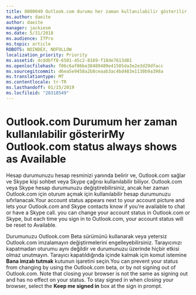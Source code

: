 ```yaml
---
title: 8000049 Outlook.com durumu her zaman kullanılabilir gösterilir
ms.author: daeite
author: daeite
manager: jackiesm
ms.date: 5/31/2018
ms.audience: ITPro
ms.topic: article
ROBOTS: NOINDEX, NOFOLLOW
localization_priority: Priority
ms.assetid: dcddbff8-6501-45c2-8169-f18de7613d81
ms.openlocfilehash: f06c6af06be38489489e41585da3e2e3d29dfacc
ms.sourcegitcommit: d6ea5e9458a2b8ceaab3ac4bd483e1130b9a398a
ms.translationtype: MT
ms.contentlocale: tr-TR
ms.lasthandoff: 01/15/2019
ms.locfileid: "28318549"
---
```

# <a name="my-outlookcom-status-always-shows-as-available"></a><span data-ttu-id="fef6b-102">Outlook.com Durumum her zaman kullanılabilir gösterir</span><span class="sxs-lookup"><span data-stu-id="fef6b-102">My Outlook.com status always shows as Available</span></span>

<span data-ttu-id="fef6b-p101">Hesap durumunuzu hesap resminizi yanında belirir ve, Outlook.com sağlar ve Skype kişi sohbet veya Skype çağrısı kullanılabilir biliyor. Outlook.com veya Skype hesap durumunuzu değiştirebilirsiniz, ancak her zaman Outlook.com için oturum açmak için kullanılabilir hesap durumunuzu sıfırlanacak.</span><span class="sxs-lookup"><span data-stu-id="fef6b-p101">Your account status appears next to your account picture and lets your Outlook.com and Skype contacts know if you're available to chat or have a Skype call. you can change your account status in Outlook.com or Skype, but each time you sign in to Outlook.com, your account status will be reset to Available.</span></span>
  
<span data-ttu-id="fef6b-p102">Durumunuzu Outlook.com Beta sürümünü kullanarak veya yetersiz Outlook.com imzalamayın değiştirmelerini engelleyebilirsiniz. Tarayıcınızı kapatmadan oturumu aynı değildir ve durumunuzu üzerinde hiçbir etkisi olmaz unutmayın. Tarayıcı kapatıldığında içinde kalmak için komut istemine **Bana imzalı tutmak** kutunun işaretini seçin.</span><span class="sxs-lookup"><span data-stu-id="fef6b-p102">You can prevent your status from changing by using the Outlook.com beta, or by not signing out of Outlook.com. Note that closing your browser is not the same as signing out and has no effect on your status. To stay signed in when closing your browser, select the **Keep me signed in** box at the sign in prompt.</span></span> 
  


